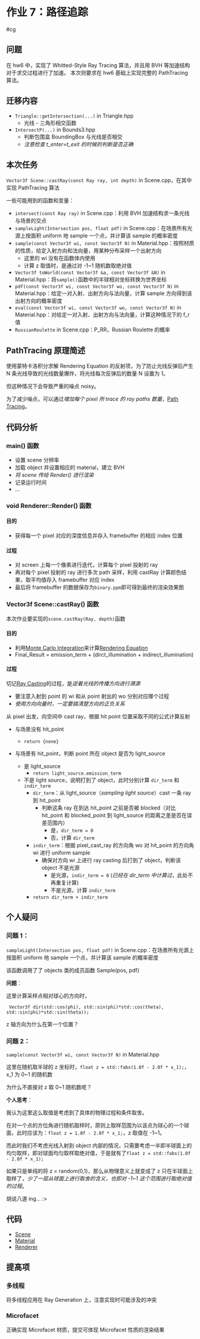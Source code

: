 # 作业 7：路径追踪

#cg

## 问题

在 hw6 中，实现了 Whitted-Style Ray Tracing 算法，并且用 BVH 等加速结构对于求交过程进行了加速。
本次则要求在 hw6 基础上实现完整的 PathTracing 算法。


## 迁移内容

- `Triangle::getIntersection(...)` in Triangle.hpp
  - 光线 - 三角形相交函数
- `IntersectP(...)` in Bounds3.hpp
  - 判断包围盒 BoundingBox 与光线是否相交
  - *注意检查 t_enter=t_exit 的时候的判断是否正确*


## 本次任务

`Vector3f Scene::castRay(const Ray ray, int depth)` in Scene.cpp，在其中实现 PathTracing 算法

一些可能用到的函数和变量：

- `intersect(const Ray ray)` in Scene.cpp：利用 BVH 加速结构求一条光线与场景的交点
- `sampleLight(Intersection pos, float pdf)` in Scene.cpp：在场景所有光源上按面积 uniform 地 sample 一个点，并计算该 sample 的概率密度
- `sample(const Vector3f wi, const Vector3f N)` in Material.hpp：按照材质的性质，给定入射方向和法向量，用某种分布采样一个出射方向
  - 这里的 wi 没有在函数体内使用
  - 计算 z 取值时，是通过对 -1~1 随机数取绝对值
- `Vector3f toWorld(const Vector3f &a, const Vector3f &N)` in Material.hpp：将`sample()`函数中的半球相对坐标转换为世界坐标
- `pdf(const Vector3f wi, const Vector3f wo, const Vector3f N)` in Material.hpp：给定一对入射、出射方向与法向量，计算 sample 方向得到该出射方向的概率密度
- `eval(const Vector3f wi, const Vector3f wo, const Vector3f N)` in Material.hpp：对给定一对入射、出射方向与法向量，计算这种情况下的 f_r 值
- `RussianRoulette` in Scene.cpp：P_RR，Russian Roulette 的概率


## PathTracing 原理简述

使用蒙特卡洛积分求解 Rendering Equation 的反射项，为了防止光线反弹后产生 N 条光线导致的光线数量爆炸，将光线每次反弹后的数量 N 设置为 1。

但这种情况下会导致严重的噪点 noisy。

为了减少噪点，可以通过*增加每个 pixel 所 trace 的 ray paths 数量*，[Path Tracing](Path%20Tracing.md)。


## 代码分析

### main() 函数

- 设置 scene 分辨率
- 加载 object 并设置相应的 material，建立 BVH
- *将 scene 传给 Render() 进行渲染*
- 记录运行时间
- ...

### void Renderer::Render() 函数

#### 目的

- 获得每一个 pixel 对应的深度信息并存入 framebuffer 的相应 index 位置

#### 过程

- 对 screen 上每一个像素进行迭代，计算每个 pixel 投射的 ray
- 再对每个 pixel 投射的 ray 进行多次 path 采样，利用 castRay 计算颜色结果，取平均值存入 framebuffer 对应 index
- 最后将 framebuffer 的数据保存为`binary.ppm`即可得到最终的渲染效果图

### Vector3f Scene::castRay() 函数

本次作业要实现的`scene.castRay(Ray, depth)`函数

#### 目的

- 利用[Monte Carlo Integration](Monte%20Carlo%20Integration.md)来计算[Rendering Equation](Rendering%20Equation.md)
- Final_Result = emission_term + (dirct_illumination + indirect_illumination)

#### 过程

切记[Ray Casting](Ray%20Casting.md)的过程，是*逆着光线的传播方向进行溯源*
- 要注意入射到 point 的 wi 和从 point 射出的 wo 分别对应哪个过程
- *使用方向向量时，一定要搞清楚方向的正负关系*

从 pixel 出发，向空间中 cast ray，根据 hit point 位置采取不同的公式计算反射

- 与场景没有 hit_point
  - `return {none}`

- 与场景有 hit_point，判断 point 所在 object 是否为 light_source
	- 是 light_source
    	- `return light_source.emission_term`
	- 不是 light source，说明打到了 object，此时分别计算 `dir_term` 和 `indir_term`
		- `dir_term`：从 light_source（*sampling light source*）cast 一条 ray 到 hit_point
			- 判断这条 ray 在到达 hit_point 之前是否被 blocked（对比 hit_point 和 blocked_point 到 light_source 的距离之差是否在误差范围内）
				- 是，`dir_term = 0`
				- 否，计算 `dir_term`
		- `indir_term`：根据 pixel_cast_ray 的方向角 wo 对 hit_point 的方向角 wi 进行 uniform sample
			- 确保对方向 wi 上进行 ray casting 后打到了 object，判断该 object 不是光源
				- 是光源，`indir_term = 0` (*已经在 dir_term 中计算过*，此处不再重复计算)
				- 不是光源，计算 `indir_term`
		- `return dir_term + indir_term`


## 个人疑问

### 问题 1：

`sampleLight(Intersection pos, float pdf)` in Scene.cpp：在场景所有光源上按面积 uniform 地 sample 一个点，并计算该 sample 的概率密度

该函数调用了了 objects 类的成员函数 Sample(pos, pdf)

**问题**：

这里计算采样点相对球心的方向时，

` Vector3f dir(std::cos(phi), std::sin(phi)*std::cos(theta), std::sin(phi)*std::sin(theta));`

z 轴方向为什么在第一个位置？

### 问题 2：

`sample(const Vector3f wi, const Vector3f N)` in Material.hpp

这里在随机取半球的 z 坐标时，`float z = std::fabs(1.0f - 2.0f * x_1);`，x_1 为 0~1 的随机数

为什么不直接对 z 取 0~1 随机数呢？

**个人思考**：

我认为这里这么取值是考虑到了具体的物理过程和条件取舍。

在对一个点的方位角进行随机取样时，原则上取样范围为以该点为球心的一个球面，此时应该为：`float z = 1.0f - 2.0f * x_1;`，z 取值在 -1~1。

而此时我们不考虑光线入射到 object 内部的情况，只需要考虑一半即半球面上的均匀取样，即对球面均匀取样取绝对值，于是就有了`float z = std::fabs(1.0f - 2.0f * x_1);`

如果只是单纯的将 z = random(0,1)，那么从物理意义上就变成了 z 只在半球面上取样了，*少了一层从球面上进行取舍的含义，也即对 -1~1 这个范围进行取绝对值的过程*。


胡说八道 ing... :>


## 代码

- [Scene](Graphics/Games101/src/hw7/Assignment7/Scene.cpp)
- [Material](Graphics/Games101/src/hw7/Assignment7/Material.hpp)
- [Renderer](Graphics/Games101/src/hw7/Assignment7/Renderer.cpp)



## 提高项

### 多线程

将多线程应用在 Ray Generation 上，注意实现时可能涉及的冲突

### Microfacet

正确实现 Microfacet 材质，提交可体现 Microfacet 性质的渲染结果

